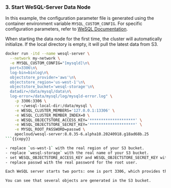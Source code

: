 ### 3. Start WeSQL-Server Data Node

In this example, the configuration parameter file is generated using the container environment variable `MYSQL_CUSTOM_CONFIG`. For specific configuration parameters, refer to [WeSQL Documentation](https://wesql.io/docs/usage/configuration).

When starting the data node for the first time, the cluster will automatically initialize. If the local directory is empty, it will pull the latest data from S3.

```bash
docker run -itd --name wesql-server \
  --network my-network \
  -e MYSQL_CUSTOM_CONFIG="[mysqld]\n\
  port=3306\n\
  log-bin=binlog\n\
  objectstore_provider='aws'\n\
  objectstore_region='us-west-1'\n\
  objectstore_bucket='wesql-storage'\n\
  datadir=/data/mysql/data\n\
  log-error=/data/mysql/log/mysqld-error.log" \
    -p 3306:3306 \
    -v ~/wesql-local-dir:/data/mysql \
    -e WESQL_CLUSTER_MEMBERS='127.0.0.1:13306' \
    -e WESQL_CLUSTER_MEMBER_INDEX=0 \
    -e WESQL_OBJECTSTORE_ACCESS_KEY='********************' \
    -e WESQL_OBJECTSTORE_SECRET_KEY='********************' \
    -e MYSQL_ROOT_PASSWORD=passwd \
    apecloud/wesql-server:8.0.35-6.alpha10.20240918.g18ad68b.25
```{{copy}}

- replace `us-west-1` with the real region of your S3 bucket.
- replace `wesql-storage` with the real name of your S3 bucket.
- set WESQL_OBJECTSTORE_ACCESS_KEY and WESQL_OBJECTSTORE_SECRET_KEY with your real AWS credentials.
- replace passwd with the real password for the root user.

Each WeSQL server starts two ports: one is port 3306, which provides the MySQL service, and the other is port 13306, which is used for Raft protocol communication between WeSQL servers.

You can see that several objects are generated in the S3 bucket.